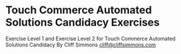# Touch Commerce Automated Solutions Candidacy Exercises
Exercise Level 1 and Exercise Level 2 for Touch Commerce Automated Solutions Candidacy
By Cliff Simmons
cliff@cliffsimmons.com
